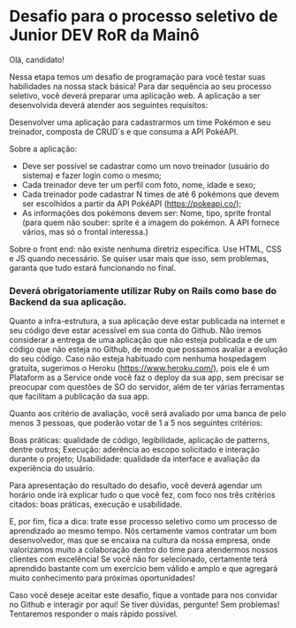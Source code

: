 # Desafio para o processo seletivo de Junior DEV RoR da Mainô

Olá, candidato!

Nessa etapa temos um desafio de programação para você testar suas habilidades na nossa stack básica! Para dar sequência ao seu processo seletivo, você deverá preparar uma aplicação web. A aplicação a ser desenvolvida deverá atender aos seguintes requisitos:

Desenvolver uma aplicação para cadastrarmos um time Pokémon e seu treinador, composta de CRUD´s e que consuma a API PokéAPI.

Sobre a aplicação:

* Deve ser possível se cadastrar como um novo treinador (usuário do sistema) e fazer login como o mesmo;
* Cada treinador deve ter um perfil com foto, nome, idade e sexo;
* Cada treinador pode cadastrar N times de até 6 pokémons que devem ser escolhidos a partir da API PokéAPI (https://pokeapi.co/);
* As informações dos pokémons devem ser: Nome, tipo, sprite frontal (para quem não souber: sprite é a imagem do pokémon. A API fornece vários, mas só o frontal interessa.)

Sobre o front end: não existe nenhuma diretriz específica. Use HTML, CSS e JS quando necessário. Se quiser usar mais que isso, sem problemas, garanta que tudo estará funcionando no final.

### Deverá obrigatoriamente utilizar Ruby on Rails como base do Backend da sua aplicação.

Quanto a infra-estrutura, a sua aplicação deve estar publicada na internet e seu código deve estar acessível em sua conta do Github. Não iremos considerar a entrega de uma aplicação que não esteja publicada e de um código que não esteja no Github, de modo que possamos avaliar a evolução do seu código. Caso não esteja habituado com nenhuma hospedagem gratuita, sugerimos o Heroku (https://www.heroku.com/), pois ele é um Plataform as a Service onde você faz o deploy da sua app, sem precisar se preocupar com questões de SO do servidor, além de ter várias ferramentas que facilitam a publicação da sua app.

Quanto aos critério de avaliação, você será avaliado por uma banca de pelo menos 3 pessoas, que poderão votar de 1 a 5 nos seguintes critérios:

Boas práticas: qualidade de código, legibilidade, aplicação de patterns, dentre outros;
Execução: aderência ao escopo solicitado e interação durante o projeto;
Usabilidade: qualidade da interface e avaliação da experiência do usuário.

Para apresentação do resultado do desafio, você deverá agendar um horário onde irá explicar tudo o que você fez, com foco nos três critérios citados: boas práticas, execução e usabilidade.

E, por fim, fica a dica: trate esse processo seletivo como um processo de aprendizado ao mesmo tempo. Nós certamente vamos contratar um bom desenvolvedor, mas que se encaixa na cultura da nossa empresa, onde valorizamos muito a colaboração dentro do time para atendermos nossos clientes com excelência! Se você não for selecionado, certamente terá aprendido bastante com um exercício bem válido e amplo e que agregará muito conhecimento para próximas oportunidades!

Caso você deseje aceitar este desafio, fique a vontade para nos convidar no Github e interagir por aqui! Se tiver dúvidas, pergunte! Sem problemas! Tentaremos responder o mais rápido possível.
